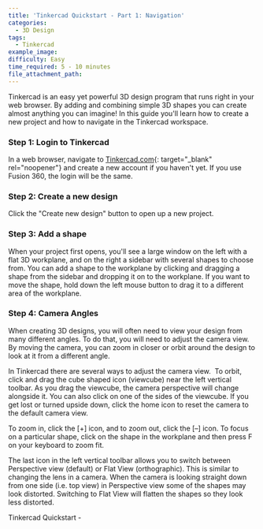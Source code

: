 ```yaml
---
title: 'Tinkercad Quickstart - Part 1: Navigation'
categories:
  - 3D Design
tags:
  - Tinkercad
example_image:
difficulty: Easy
time_required: 5 - 10 minutes
file_attachment_path:
---
```


Tinkercad is an easy yet powerful 3D design program that runs right in your web browser. By adding and combining simple 3D shapes you can create almost anything you can imagine\! In this guide you'll learn how to create a new project and how to navigate in the Tinkercad workspace.

### Step 1: Login to Tinkercad

In a web browser, navigate to [Tinkercad.com](http://www.tinkercad.com){: target="_blank" rel="noopener"} and create a new account if you haven't yet. If you use Fusion 360, the login will be the same.

### Step 2: Create a new design

Click the "Create new design" button to open up a new project.

### Step 3: Add a shape

When your project first opens, you'll see a large window on the left with a flat 3D workplane, and on the right a sidebar with several shapes to choose from. You can add a shape to the workplane by clicking and dragging a shape from the sidebar and dropping it on to the workplane. If you want to move the shape, hold down the left mouse button to drag it to a different area of the workplane.

### Step 4: Camera Angles

When creating 3D designs, you will often need to view your design from many different angles. To do that, you will need to adjust the camera view. By moving the camera, you can zoom in closer or orbit around the design to look at it from a different angle.

In Tinkercad there are several ways to adjust the camera view.&nbsp; To orbit, click and drag the cube shaped icon (viewcube) near the left vertical toolbar. As you drag the viewcube, the camera perspective will change alongside it. You can also click on one of the sides of the viewcube. If you get lost or turned upside down, click the home icon to reset the camera to the default camera view.

To zoom in, click the \[+\] icon, and to zoom out, click the \[–\] icon. To focus on a particular shape, click on the shape in the workplane and then press F on your keyboard to zoom fit.

The last icon in the left vertical toolbar allows you to switch between Perspective view (default) or Flat View (orthographic). This is similar to changing the lens in a camera. When the camera is looking straight down from one side (i.e. top view) in Perspective view some of the shapes may look distorted. Switching to Flat View will flatten the shapes so they look less distorted.

Tinkercad Quickstart -